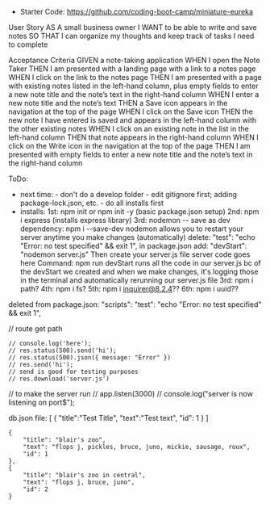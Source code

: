 - Starter Code: 
    https://github.com/coding-boot-camp/miniature-eureka

User Story
AS A small business owner
I WANT to be able to write and save notes
SO THAT I can organize my thoughts and keep track of tasks I need to complete

Acceptance Criteria
GIVEN a note-taking application
WHEN I open the Note Taker
THEN I am presented with a landing page with a link to a notes page
WHEN I click on the link to the notes page
THEN I am presented with a page with existing notes listed in the left-hand column, plus empty fields to enter a new note title and the note’s text in the right-hand column
WHEN I enter a new note title and the note’s text
THEN a Save icon appears in the navigation at the top of the page
WHEN I click on the Save icon
THEN the new note I have entered is saved and appears in the left-hand column with the other existing notes
WHEN I click on an existing note in the list in the left-hand column
THEN that note appears in the right-hand column
WHEN I click on the Write icon in the navigation at the top of the page
THEN I am presented with empty fields to enter a new note title and the note’s text in the right-hand column


ToDo: 
- next time: 
        - don't do a develop folder
        - edit gitignore first; adding package-lock.json, etc. 
        - do all installs first
- installs: 
    1st: npm init or npm init -y (basic package.json setup)
    2nd: npm i express (installs express library)
    3rd: nodemon -- save as dev dependency: 
        npm i --save-dev nodemon
        allows you to restart your server anytime you make changes (automatically)
        delete: "test": "echo \"Error: no test specified\" && exit 1", in package.json
        add: "devStart": "nodemon server.js"
    Then create your server.js file
        server code goes here
    Command: npm run devStart
        runs all the code in our server.js bc of the devStart we created
        and when we make changes, it's logging those in the terminal and automatically rerunning our server.js file
    3rd: npm i path?
    4th: npm i fs? 
    5th: npm i inquirer@8.2.4??
    6th: npm i uuid??


deleted from package.json:
  "scripts": 
    "test": "echo \"Error: no test specified\" && exit 1",


<!-- APP.GET TESTING -->
// route get path 
<!-- app.get('/', (req, res) => { -->
    // console.log('here');
    // res.status(500).send('hi');
    // res.status(500).json({ message: "Error" })
    // res.send('hi'); 
    // send is good for testing purposes
    // res.download('server.js')


// to make the server run
// app.listen(3000)
// console.log("server is now listening on port$");


db.json file: 
[
    {
        "title":"Test Title",
        "text":"Test text",
        "id": 1
    }
]

    {
        "title": "blair's zoo",
        "text": "flops j, pickles, bruce, juno, mickie, sausage, roux",
        "id": 1
    },
    {
        "title": "blair's zoo in central",
        "text": "flops j, bruce, juno",
        "id": 2
    }
